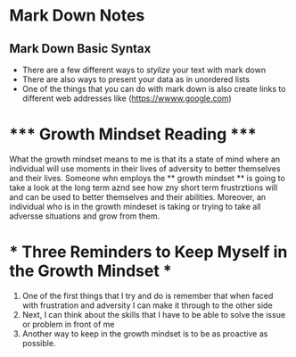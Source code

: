 # Mark Down Notes

## Mark Down Basic Syntax  
- There are a few different ways to *stylize* your text with mark down
- There are also ways to present your data as in unordered lists
- One of the things that you can do with mark down is also create links to different web addresses like (https://wwww.google.com)


# *** Growth Mindset Reading *** 

  What the growth mindset means to me is that its a state of mind where an individual will use moments in their lives of adversity to better themselves and their lives. Someone whn employs the ** growth mindset ** is going to take a look at the long term aznd see how zny short term frustrztions will and can be used to better themselves and their abilities. Moreover, an individual who is in the growth mindeset is taking or trying to take all adversse situations and grow from them. 
  
# * Three Reminders to Keep Myself in the Growth Mindset *
1. One of the first things that I try and do is remember that when faced with frustration and adversity I can make it through to the other side
2. Next, I can think about the skills that I have to be able to solve the issue or problem in front of me
3. Another way to keep in the growth mindset is to be as proactive as possible. 


